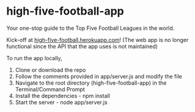 # high-five-football-app
Your one-stop guide to the Top Five Football Leagues in the world.

Kick-off at [high-five-football.herokuapp.com](https://high-five-football.herokuapp.com/)! (The web app is no longer functional since the API that the app uses is not maintained)

To run the app locally,

1. Clone or download the repo
2. Follow the comments provided in app/server.js and modify the file
3. Navigate to the root directory (high-five-football-app) in the Terminal/Command Prompt
4. Install the dependencies - npm install
5. Start the server - node app/server.js
